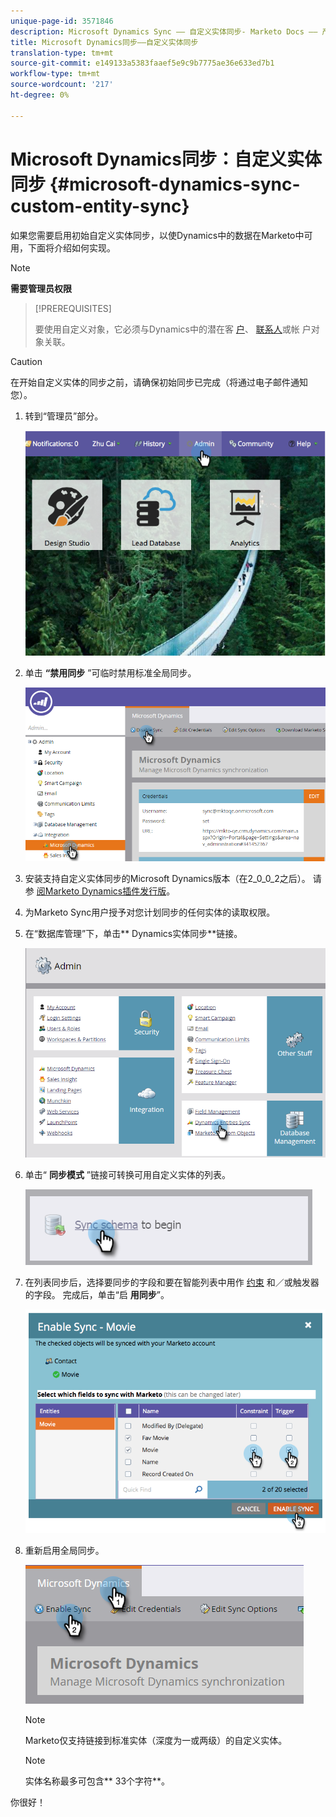 ```yaml
---
unique-page-id: 3571846
description: Microsoft Dynamics Sync —— 自定义实体同步- Marketo Docs —— 产品文档
title: Microsoft Dynamics同步——自定义实体同步
translation-type: tm+mt
source-git-commit: e149133a5383faaef5e9c9b7775ae36e633ed7b1
workflow-type: tm+mt
source-wordcount: '217'
ht-degree: 0%

---
```



# Microsoft Dynamics同步：自定义实体同步 {#microsoft-dynamics-sync-custom-entity-sync}

如果您需要启用初始自定义实体同步，以使Dynamics中的数据在Marketo中可用，下面将介绍如何实现。

>[!NOTE]
>
>**需要管理员权限**

>[!PREREQUISITES]
>
>要使用自定义对象，它必须与Dynamics中的潜在客 [户](microsoft-dynamics-sync-lead-sync.md)、 [联系人](microsoft-dynamics-sync-contact-sync.md)或帐 [](microsoft-dynamics-sync-account-sync.md)户对象关联。

>[!CAUTION]
>
>在开始自定义实体的同步之前，请确保初始同步已完成（将通过电子邮件通知您）。

1. 转到“管理员”部分。

   ![](assets/image2014-10-20-14-3a32-3a16.png)

1. 单击 **“禁用同步** ”可临时禁用标准全局同步。

   ![](assets/image2015-11-10-9-3a0-3a6.png)

1. 安装支持自定义实体同步的Microsoft Dynamics版本（在2_0_0_2之后）。 请参 [阅Marketo Dynamics插件发行版](../../../../product-docs/crm-sync/microsoft-dynamics-sync/marketo-plugin-releases-for-microsoft-dynamics.md)。
1. 为Marketo Sync用户授予对您计划同步的任何实体的读取权限。
1. 在“数据库管理”下，单击** Dynamics实体同步**链接。

   ![](assets/image2015-11-10-9-3a6-3a55.png)

1. 单击“ **同步模式** ”链接可转换可用自定义实体的列表。

   ![](assets/image2015-11-10-9-3a41-3a37.png)

1. 在列表同步后，选择要同步的字段和要在智能列表中用作 [约束](../../../../product-docs/core-marketo-concepts/smart-lists-and-static-lists/using-smart-lists/add-a-constraint-to-a-smart-list-filter.md) 和／或触发器的字段。 完成后，单击“启 **用同步**”。

   ![](assets/image2014-10-20-14-3a32-3a55.png)

1. 重新启用全局同步。

   ![](assets/image2015-11-10-9-3a48-3a35.png)

   >[!NOTE]
   >
   >Marketo仅支持链接到标准实体（深度为一或两级）的自定义实体。

   >[!NOTE]
   >
   >实体名称最多可包含** 33个字符**。

你很好！